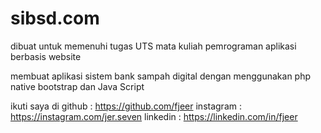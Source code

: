 # sibsd.com
dibuat untuk memenuhi tugas UTS mata kuliah pemrograman aplikasi berbasis website

membuat aplikasi sistem bank sampah digital dengan menggunakan php native bootstrap dan Java Script

ikuti saya di github : https://github.com/fjeer instagram : https://instagram.com/jer.seven linkedin : https://linkedin.com/in/fjeer
